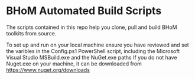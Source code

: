 # BHoM Automated Build Scripts

The scripts contained in this repo help you clone, pull and build BHoM toolkits from source.

To set up and run on your local machine ensure you have reviewed and set the varibles in the Config.ps1 PowerShell script, including the Microsoft Visual Studio MSBuild.exe and the NuGet.exe paths
If you do not have Nuget.exe on your machine, it can be downloaded from https://www.nuget.org/downloads
